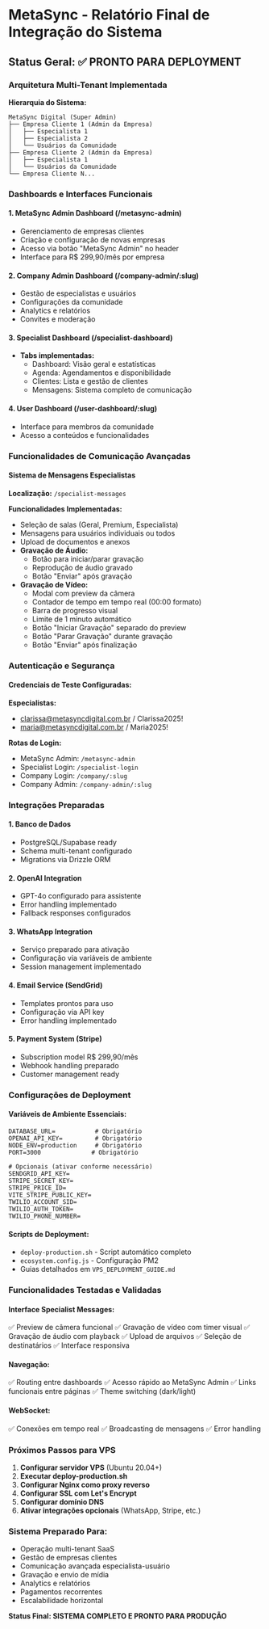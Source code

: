 # MetaSync - Relatório Final de Integração do Sistema

## Status Geral: ✅ PRONTO PARA DEPLOYMENT

### Arquitetura Multi-Tenant Implementada

**Hierarquia do Sistema:**
```
MetaSync Digital (Super Admin)
├── Empresa Cliente 1 (Admin da Empresa)
│   ├── Especialista 1
│   ├── Especialista 2
│   └── Usuários da Comunidade
├── Empresa Cliente 2 (Admin da Empresa)
│   ├── Especialista 1
│   └── Usuários da Comunidade
└── Empresa Cliente N...
```

### Dashboards e Interfaces Funcionais

#### 1. MetaSync Admin Dashboard (/metasync-admin)
- Gerenciamento de empresas clientes
- Criação e configuração de novas empresas
- Acesso via botão "MetaSync Admin" no header
- Interface para R$ 299,90/mês por empresa

#### 2. Company Admin Dashboard (/company-admin/:slug)
- Gestão de especialistas e usuários
- Configurações da comunidade
- Analytics e relatórios
- Convites e moderação

#### 3. Specialist Dashboard (/specialist-dashboard)
- **Tabs implementadas:**
  - Dashboard: Visão geral e estatísticas
  - Agenda: Agendamentos e disponibilidade
  - Clientes: Lista e gestão de clientes
  - Mensagens: Sistema completo de comunicação

#### 4. User Dashboard (/user-dashboard/:slug)
- Interface para membros da comunidade
- Acesso a conteúdos e funcionalidades

### Funcionalidades de Comunicação Avançadas

#### Sistema de Mensagens Especialistas
**Localização:** `/specialist-messages`

**Funcionalidades Implementadas:**
- Seleção de salas (Geral, Premium, Especialista)
- Mensagens para usuários individuais ou todos
- Upload de documentos e anexos
- **Gravação de Áudio:**
  - Botão para iniciar/parar gravação
  - Reprodução de áudio gravado
  - Botão "Enviar" após gravação
- **Gravação de Vídeo:**
  - Modal com preview da câmera
  - Contador de tempo em tempo real (00:00 formato)
  - Barra de progresso visual
  - Limite de 1 minuto automático
  - Botão "Iniciar Gravação" separado do preview
  - Botão "Parar Gravação" durante gravação
  - Botão "Enviar" após finalização

### Autenticação e Segurança

#### Credenciais de Teste Configuradas:
**Especialistas:**
- clarissa@metasyncdigital.com.br / Clarissa2025!
- maria@metasyncdigital.com.br / Maria2025!

**Rotas de Login:**
- MetaSync Admin: `/metasync-admin`
- Specialist Login: `/specialist-login`
- Company Login: `/company/:slug`
- Company Admin: `/company-admin/:slug`

### Integrações Preparadas

#### 1. Banco de Dados
- PostgreSQL/Supabase ready
- Schema multi-tenant configurado
- Migrations via Drizzle ORM

#### 2. OpenAI Integration
- GPT-4o configurado para assistente
- Error handling implementado
- Fallback responses configurados

#### 3. WhatsApp Integration
- Serviço preparado para ativação
- Configuração via variáveis de ambiente
- Session management implementado

#### 4. Email Service (SendGrid)
- Templates prontos para uso
- Configuração via API key
- Error handling implementado

#### 5. Payment System (Stripe)
- Subscription model R$ 299,90/mês
- Webhook handling preparado
- Customer management ready

### Configurações de Deployment

#### Variáveis de Ambiente Essenciais:
```env
DATABASE_URL=           # Obrigatório
OPENAI_API_KEY=         # Obrigatório
NODE_ENV=production     # Obrigatório
PORT=3000              # Obrigatório

# Opcionais (ativar conforme necessário)
SENDGRID_API_KEY=
STRIPE_SECRET_KEY=
STRIPE_PRICE_ID=
VITE_STRIPE_PUBLIC_KEY=
TWILIO_ACCOUNT_SID=
TWILIO_AUTH_TOKEN=
TWILIO_PHONE_NUMBER=
```

#### Scripts de Deployment:
- `deploy-production.sh` - Script automático completo
- `ecosystem.config.js` - Configuração PM2
- Guias detalhados em `VPS_DEPLOYMENT_GUIDE.md`

### Funcionalidades Testadas e Validadas

#### Interface Specialist Messages:
✅ Preview de câmera funcional
✅ Gravação de vídeo com timer visual
✅ Gravação de áudio com playback
✅ Upload de arquivos
✅ Seleção de destinatários
✅ Interface responsiva

#### Navegação:
✅ Routing entre dashboards
✅ Acesso rápido ao MetaSync Admin
✅ Links funcionais entre páginas
✅ Theme switching (dark/light)

#### WebSocket:
✅ Conexões em tempo real
✅ Broadcasting de mensagens
✅ Error handling

### Próximos Passos para VPS

1. **Configurar servidor VPS** (Ubuntu 20.04+)
2. **Executar deploy-production.sh**
3. **Configurar Nginx como proxy reverso**
4. **Configurar SSL com Let's Encrypt**
5. **Configurar domínio DNS**
6. **Ativar integrações opcionais** (WhatsApp, Stripe, etc.)

### Sistema Preparado Para:
- Operação multi-tenant SaaS
- Gestão de empresas clientes
- Comunicação avançada especialista-usuário
- Gravação e envio de mídia
- Analytics e relatórios
- Pagamentos recorrentes
- Escalabilidade horizontal

**Status Final: SISTEMA COMPLETO E PRONTO PARA PRODUÇÃO**